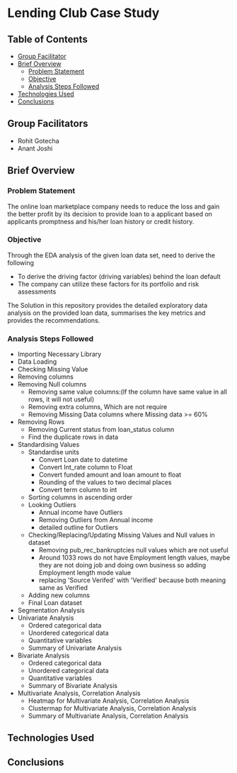 # Lending Club Case Study

## Table of Contents
* [Group Facilitator](#group-facilitators)
* [Brief Overview](#brief-overview)
  * [Problem Statement](#problem-statement)
  * [Objective](#objective)
  * [Analysis Steps Followed](#analysis-steps-followed)
* [Technologies Used](#technologies-used)
* [Conclusions](#conclusions)


## Group Facilitators
* Rohit Gotecha
* Anant Joshi

## Brief Overview
### Problem Statement
The online loan marketplace company needs to reduce the loss and gain the better profit by its decision to provide loan to a applicant based on applicants promptness and his/her loan history or credit history.
### Objective
Through the EDA analysis of the given loan data set, need to derive the following
* To derive the driving factor (driving variables) behind the loan default
* The company can utilize these factors for its portfolio and risk assessments

The Solution in this repository provides the detailed exploratory data analysis on the provided loan data, summarises the key metrics and provides the recommendations.

### Analysis Steps Followed
* Importing Necessary Library
* Data Loading
* Checking Missing Value
*  Removing columns
* Removing Null columns
  - Removing same value columns:(If the column have same value in all rows, it will not useful)
  - Removing extra columns, Which are not require
  - Removing Missing Data columns where Missing data >= 60%
* Removing Rows
  - Removing Current status from loan_status column
  - Find the duplicate rows in data
* Standardising Values
  - Standardise units
    - Convert Loan date to datetime
    - Convert Int_rate column to Float
    - Convert funded amount and loan amount to float
    - Rounding of the values to two decimal places
    - Convert term column to int
  - Sorting columns in ascending order
  - Looking Outliers
    - Annual income have Outliers
    - Removing Outliers from Annual income
    - detailed outline for Outliers
  - Checking/Replacing/Updating Missing Values and Null values in dataset
    - Removing pub_rec_bankruptcies null values which are not useful
    - Around 1033 rows do not have Employment length values, maybe they are not doing job and doing own business so adding Employment length mode value
    - replacing 'Source Verifed' with 'Verified' because both meaning same as Verified 
  - Adding new columns
  - Final Loan dataset
* Segmentation Analysis
* Univariate Analysis
  - Ordered categorical data
  - Unordered categorical data
  - Quantitative variables
  - Summary of Univariate Analysis
* Bivariate Analysis
  - Ordered categorical data
  - Unordered categorical data
  - Quantitative variables
  - Summary of Bivariate Analysis
* Multivariate Analysis, Correlation Analysis
  - Heatmap for Multivariate Analysis, Correlation Analysis
  - Clustermap for Multivariate Analysis, Correlation Analysis
  - Summary of Multivariate Analysis, Correlation Analysis



## Technologies Used


## Conclusions


